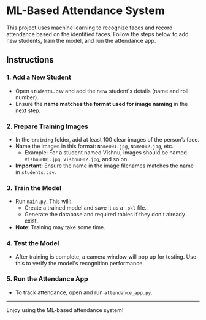 # ML-Based Attendance System

This project uses machine learning to recognize faces and record attendance based on the identified faces. Follow the steps below to add new students, train the model, and run the attendance app.

## Instructions

### 1. Add a New Student
- Open `students.csv` and add the new student's details (name and roll number).
- Ensure the **name matches the format used for image naming** in the next step.

### 2. Prepare Training Images
- In the `training` folder, add at least 100 clear images of the person’s face.
- Name the images in this format: `Name001.jpg`, `Name002.jpg`, etc.
  - Example: For a student named Vishnu, images should be named `Vishnu001.jpg`, `Vishnu002.jpg`, and so on.
- **Important**: Ensure the name in the image filenames matches the name in `students.csv`.

### 3. Train the Model
- Run `main.py`. This will:
  - Create a trained model and save it as a `.pkl` file.
  - Generate the database and required tables if they don't already exist.
- **Note**: Training may take some time.

### 4. Test the Model
- After training is complete, a camera window will pop up for testing. Use this to verify the model's recognition performance.

### 5. Run the Attendance App
- To track attendance, open and run `attendance_app.py`.

---

Enjoy using the ML-based attendance system!
